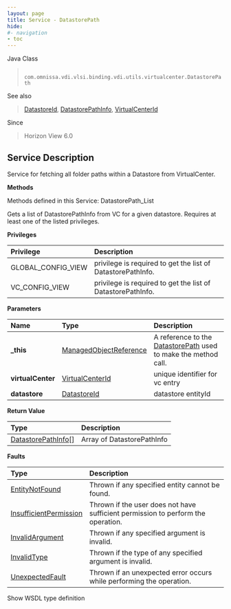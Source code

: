 ```yaml
---
layout: page
title: Service - DatastorePath
hide:
#- navigation
- toc
---
```








Java Class
> ` com.omnissa.vdi.vlsi.binding.vdi.utils.virtualcenter.DatastorePath`

See also
> [DatastoreId](vdi.entity.DatastoreId.md), [DatastorePathInfo](vdi.utils.virtualcenter.DatastorePath.DatastorePathInfo.md), [VirtualCenterId](vdi.entity.VirtualCenterId.md)

Since
> Horizon View 6.0





## Service Description

Service for fetching all folder paths within a Datastore from VirtualCenter.

**Methods**

Methods defined in this Service:
DatastorePath_List




Gets a list of DatastorePathInfo from VC for a given datastore. Requires at least one of the listed privileges.

**Privileges**

Privilege | Description
:---|:---
GLOBAL_CONFIG_VIEW|  privilege is required to get the list of DatastorePathInfo.
VC_CONFIG_VIEW|  privilege is required to get the list of DatastorePathInfo.



**Parameters**

 Name | Type | Description
:---|:---|:---
**_this**| [ManagedObjectReference](vmodl.ManagedObjectReference.md)|  A reference to the [DatastorePath](vdi.utils.virtualcenter.DatastorePath.md) used to make the method call.
**virtualCenter**| [VirtualCenterId](vdi.entity.VirtualCenterId.md)|  unique identifier for vc entry
**datastore**| [DatastoreId](vdi.entity.DatastoreId.md)|  datastore entityId




**Return Value**

Type | Description
:---|:---
[DatastorePathInfo[]](vdi.utils.virtualcenter.DatastorePath.DatastorePathInfo.md)| Array of DatastorePathInfo



**Faults**

Type | Description
:---|:---
[EntityNotFound](vdi.fault.EntityNotFound.md)| Thrown if any specified entity cannot be found.
[InsufficientPermission](vdi.fault.InsufficientPermission.md)| Thrown if the user does not have sufficient permission to perform the operation.
[InvalidArgument](vdi.fault.InvalidArgument.md)| Thrown if any specified argument is invalid.
[InvalidType](vdi.fault.InvalidType.md)| Thrown if the type of any specified argument is invalid.
[UnexpectedFault](vdi.fault.UnexpectedFault.md)| Thrown if an unexpected error occurs while performing the operation.

Show WSDL type definition












 
